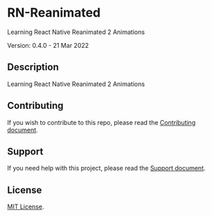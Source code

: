 # RN-Reanimated

Learning React Native Reanimated 2 Animations

Version: 0.4.0 - 21 Mar 2022

## Description

Learning React Native Reanimated 2 Animations

## Contributing

If you wish to contribute to this repo, please read the [Contributing document](.github/CONTRIBUTING.md).

## Support

If you need help with this project, please read the [Support document](.github/SUPPORT.md).

## License

[MIT License](LICENSE).
